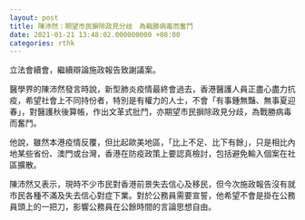 ```yaml
---
layout: post
title: 陳沛然：期望市民摒除政見分歧　為戰勝病毒而奮鬥
date: 2021-01-21 13:48:02.000000000 +08:00
categories: rthk
---
```


立法會續會，繼續辯論施政報告致謝議案。

醫學界的陳沛然發言時說，新型肺炎疫情最終會過去，香港醫護人員正盡心盡力抗疫，希望社會上不同持份者，特別是有權力的人士，不會「有事鍾無豔、無事夏迎春」，對醫護秋後算帳，作出文革式批鬥，亦期望市民摒除政見分歧，為戰勝病毒而奮鬥。

他說，雖然本港疫情反覆，但比起歐美地區，「比上不足、比下有餘」，只是相比內地某些省份、澳門或台灣，香港在防疫政策上要認真檢討，包括避免輸入個案在社區擴散。

陳沛然又表示，現時不少市民對香港前景失去信心及移民，但今次施政報告沒有就市民各種不滿及失去信心對症下業。對於公務員需要宣誓，他希望不會是掛在公務員頭上的一把刀，影響公務員在公餘時間的言論思想自由。
